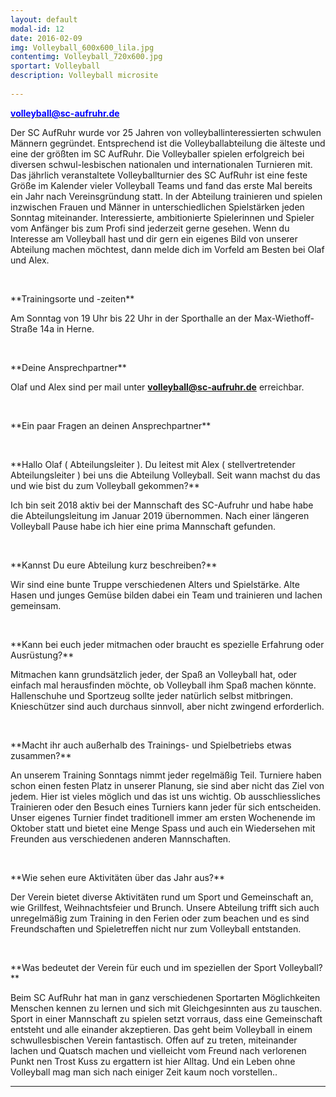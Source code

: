 ```yaml
---
layout: default
modal-id: 12
date: 2016-02-09
img: Volleyball_600x600_lila.jpg
contentimg: Volleyball_720x600.jpg
sportart: Volleyball
description: Volleyball microsite
             
---
```


<p><b><a href="mailto:Volleyball@sc-aufruhr.de"><font color="#0000FF">volleyball@sc-aufruhr.de</font></a></b></p>
Der SC AufRuhr wurde vor 25 Jahren von volleyballinteressierten schwulen Männern gegründet. Entsprechend ist die Volleyballabteilung die älteste und eine der größten im SC AufRuhr. Die Volleyballer spielen erfolgreich bei diversen schwul-lesbischen nationalen und internationalen Turnieren mit. Das jährlich veranstaltete Volleyballturnier des SC AufRuhr ist eine feste Größe im Kalender vieler Volleyball Teams und fand das erste Mal bereits ein Jahr nach Vereinsgründung statt. In der Abteilung trainieren und spielen inzwischen Frauen und Männer in unterschiedlichen Spielstärken jeden Sonntag miteinander. Interessierte, ambitionierte Spielerinnen und Spieler vom Anfänger bis zum Profi sind jederzeit gerne gesehen. Wenn du Interesse am Volleyball hast und dir gern ein eigenes Bild von unserer Abteilung machen möchtest, dann melde dich im Vorfeld am Besten bei Olaf und Alex.

  
<p>&nbsp;</p>
**Trainingsorte und -zeiten**

Am Sonntag von 19 Uhr bis 22 Uhr in der Sporthalle an der Max-Wiethoff-Straße 14a in Herne.

<p>&nbsp;</p>
**Deine Ansprechpartner**

Olaf und Alex sind per mail unter <b><a href="mailto:volleyball@sc-aufruhr.de"><font color="#0000FF">volleyball@sc-aufruhr.de</font></a></b> erreichbar.
  
<p>&nbsp;</p>
**Ein paar Fragen an deinen Ansprechpartner**

<p>&nbsp;</p>
**Hallo Olaf ( Abteilungsleiter ). Du leitest mit Alex ( stellvertretender Abteilungsleiter ) bei uns die Abteilung Volleyball. Seit wann machst du das und wie bist du zum Volleyball gekommen?**

Ich bin seit 2018 aktiv bei der Mannschaft des SC-Aufruhr und habe habe die Abteilungsleitung im Januar 2019 übernommen. Nach einer längeren Volleyball Pause habe ich hier eine prima Mannschaft gefunden.
  

<p>&nbsp;</p>
**Kannst Du eure Abteilung kurz beschreiben?**

Wir sind eine bunte Truppe verschiedenen Alters und Spielstärke. Alte Hasen und junges Gemüse bilden dabei ein Team und trainieren und lachen gemeinsam.

<p>&nbsp;</p>
**Kann bei euch jeder mitmachen oder braucht es spezielle Erfahrung oder Ausrüstung?**

Mitmachen kann grundsätzlich jeder, der Spaß an Volleyball hat, oder einfach mal herausfinden möchte, ob Volleyball ihm Spaß machen könnte. Hallenschuhe und Sportzeug sollte jeder natürlich selbst mitbringen. Knieschützer sind auch durchaus sinnvoll, aber nicht zwingend erforderlich.

<p>&nbsp;</p>
**Macht ihr auch außerhalb des Trainings- und Spielbetriebs etwas zusammen?**

An unserem Training Sonntags nimmt jeder regelmäßig Teil. Turniere haben schon einen festen Platz in unserer Planung, sie sind aber nicht das Ziel von jedem. Hier ist vieles möglich und das ist uns wichtig. Ob ausschliessliches Trainieren oder den Besuch eines Turniers kann jeder für sich entscheiden. Unser eigenes Turnier findet traditionell immer am ersten Wochenende im Oktober statt und bietet eine Menge Spass und auch ein Wiedersehen mit Freunden aus verschiedenen anderen Mannschaften.


<p>&nbsp;</p>
**Wie sehen eure Aktivitäten über das Jahr aus?**

Der Verein bietet diverse Aktivitäten rund um Sport und Gemeinschaft an, wie Grillfest, Weihnachtsfeier und Brunch. Unsere Abteilung trifft sich auch unregelmäßig zum Training in den Ferien oder zum beachen und es sind Freundschaften und Spieletreffen nicht nur zum Volleyball entstanden.

<p>&nbsp;</p>
**Was bedeutet der Verein für euch und im speziellen der Sport Volleyball?**

Beim SC AufRuhr hat man in ganz verschiedenen Sportarten Möglichkeiten Menschen kennen zu lernen und sich mit Gleichgesinnten aus zu tauschen. Sport in einer Mannschaft zu spielen setzt vorraus, dass eine Gemeinschaft entsteht und alle einander akzeptieren. Das geht beim Volleyball in einem schwullesbischen Verein fantastisch. Offen auf zu treten, miteinander lachen und Quatsch machen und vielleicht vom Freund nach verlorenen Punkt nen Trost Kuss zu ergattern ist hier Alltag.
Und ein Leben ohne Volleyball mag man sich nach einiger Zeit kaum noch vorstellen..



___
